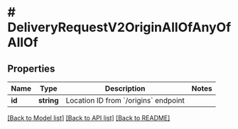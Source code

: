 # # DeliveryRequestV2OriginAllOfAnyOfAllOf

## Properties

Name | Type | Description | Notes
------------ | ------------- | ------------- | -------------
**id** | **string** | Location ID from &#x60;/origins&#x60; endpoint |

[[Back to Model list]](../../README.md#models) [[Back to API list]](../../README.md#endpoints) [[Back to README]](../../README.md)
